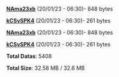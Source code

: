 [**NAma23xb**](/data/NAma23xb.txt) (20/01/23 - 06:30)- 848 bytes

[**kCSvSPK4**](/data/kCSvSPK4.txt) (20/01/23 - 06:30)- 261 bytes

[**NAma23xb**](/data/NAma23xb.txt) (20/01/23 - 06:30)- 848 bytes

[**kCSvSPK4**](/data/kCSvSPK4.txt) (20/01/23 - 06:30)- 261 bytes

**Total Datas**: 5408

**Total Size**: 32.58 MB / 32.6 MB